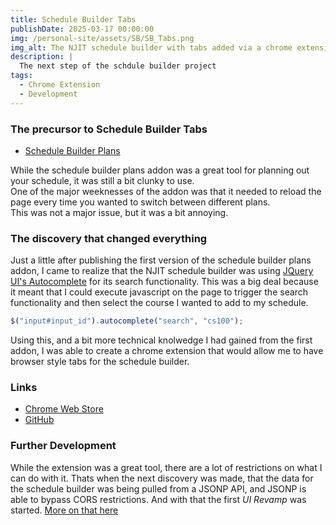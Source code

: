 ```yaml
---
title: Schedule Builder Tabs
publishDate: 2025-03-17 00:00:00
img: /personal-site/assets/SB/SB_Tabs.png
img_alt: The NJIT schedule builder with tabs added via a chrome extension
description: |
  The next step of the schdule builder project
tags:
  - Chrome Extension
  - Development
---
```


### The precursor to Schedule Builder Tabs

- [Schedule Builder Plans](./sb-plans)

While the schedule builder plans addon was a great tool for planning out your schedule, it was still a bit clunky to use.  
One of the major weeknesses of the addon was that it needed to reload the page every time you wanted to switch between different plans.  
This was not a major issue, but it was a bit annoying.

### The discovery that changed everything

Just a little after publishing the first version of the schedule builder plans addon, I came to realize that the NJIT schedule builder was using [JQuery UI's Autocomplete](https://jqueryui.com/autocomplete/) for its search functionality.
This was a big deal because it meant that I could execute javascript on the page to trigger the search functionality and then select the course I wanted to add to my schedule.

```javascript
$("input#input_id").autocomplete("search", "cs100");
```

Using this, and a bit more technical knolwedge I had gained from the first addon, I was able to create a chrome extension that would allow me to have browser style tabs for the schedule builder.

### Links

- [Chrome Web Store](https://chromewebstore.google.com/detail/njit-schedule-builder-tab/mdplpgejlnfcnmecoibmdbbdgpbdhfkh)
- [GitHub](https://github.com/bentzi-shuster/ScheduleBuilderTabs)

### Further Development

While the extension was a great tool, there are a lot of restrictions on what I can do with it.
Thats when the next discovery was made, that the data for the schedule builder was being pulled from a JSONP API, and JSONP is able to bypass CORS restrictions.
And with that the first _UI Revamp_ was started.
[More on that here](./sb-1)
